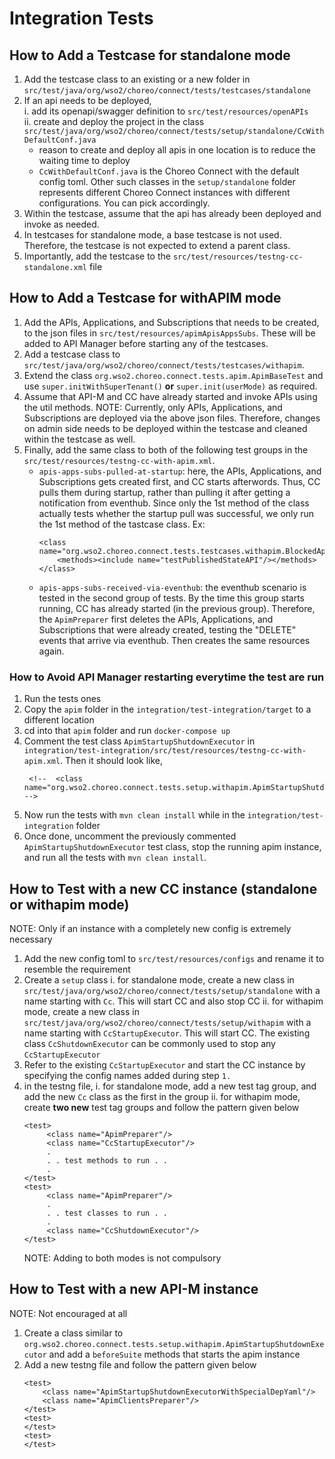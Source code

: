 # Integration Tests

## How to Add a Testcase for standalone mode
1. Add the testcase class to an existing or a new folder in 
   `src/test/java/org/wso2/choreo/connect/tests/testcases/standalone`
2. If an api needs to be deployed,     
   i. add its openapi/swagger definition to `src/test/resources/openAPIs`       
   ii. create and deploy the project in the class `src/test/java/org/wso2/choreo/connect/tests/setup/standalone/CcWithDefaultConf.java`
      - reason to create and deploy all apis in one location is to reduce the waiting time to deploy
      - `CcWithDefaultConf.java` is the Choreo Connect with the default config toml. Other such classes in the 
        `setup/standalone` folder represents different Choreo Connect instances with different configurations. 
        You can pick accordingly.
3. Within the testcase, assume that the api has already been deployed and invoke as needed.
4. In testcases for standalone mode, a base testcase is not used. Therefore, the testcase is not expected to extend 
   a parent class.
5. Importantly, add the testcase to the `src/test/resources/testng-cc-standalone.xml` file

## How to Add a Testcase for withAPIM mode
1. Add the APIs, Applications, and Subscriptions that needs to be created, to the json files in 
   `src/test/resources/apimApisAppsSubs`. These will be added to API Manager before 
   starting any of the testcases.
2. Add a testcase class to `src/test/java/org/wso2/choreo/connect/tests/testcases/withapim`. 
3. Extend the class `org.wso2.choreo.connect.tests.apim.ApimBaseTest` and use `super.initWithSuperTenant()` **or**
   `super.init(userMode)` as required.
4. Assume that API-M and CC have already started and invoke APIs using the util methods. 
   NOTE: Currently, only APIs, Applications, and Subscriptions are deployed via the above json files. Therefore, changes
   on admin side needs to be deployed within the testcase and cleaned within the testcase as well.
3. Finally, add the same class to both of the following test groups in the `src/test/resources/testng-cc-with-apim.xml`.
      - `apis-apps-subs-pulled-at-startup`: here, the APIs, Applications, and Subscriptions gets created first, 
        and CC starts afterwords. Thus, CC pulls them during startup, rather than pulling it after getting a 
        notification from eventhub. Since only the 1st method of the class actually tests whether the startup pull was
        successful, we only run the 1st method of the tastcase class. Ex:
        ```
        <class name="org.wso2.choreo.connect.tests.testcases.withapim.BlockedApiTestCase">
            <methods><include name="testPublishedStateAPI"/></methods>
        </class>
        ```
     - `apis-apps-subs-received-via-eventhub`: the eventhub scenario is tested in the second group of tests. 
       By the time this group starts running, CC has already started (in the previous group). 
       Therefore, the `ApimPreparer` first deletes the APIs, Applications, and Subscriptions that were already created, 
       testing the "DELETE" events that arrive via eventhub. Then creates the same resources again.

### How to Avoid API Manager restarting everytime the test are run
1. Run the tests ones
2. Copy the `apim` folder in the `integration/test-integration/target` to a different location
3. cd into that `apim` folder and run `docker-compose up`
4. Comment the test class `ApimStartupShutdownExecutor` in `integration/test-integration/src/test/resources/testng-cc-with-apim.xml`. 
   Then it should look like,
   ```
    <!--  <class name="org.wso2.choreo.connect.tests.setup.withapim.ApimStartupShutdownExecutor"/> -->
   ```
5. Now run the tests with `mvn clean install` while in the `integration/test-integration` folder
6. Once done, uncomment the previously commented `ApimStartupShutdownExecutor` test class, stop the running apim 
   instance, and run all the tests with `mvn clean install`.
   
## How to Test with a new CC instance (standalone or withapim mode)
NOTE: Only if an instance with a completely new config is extremely necessary
1. Add the new config toml to `src/test/resources/configs` and rename it to resemble the requirement
2. Create a `setup` class
    i. for standalone mode, create a new class in `src/test/java/org/wso2/choreo/connect/tests/setup/standalone`
   with a name starting with `Cc`. This will start CC and also stop CC
    ii. for withapim mode, create a new class in `src/test/java/org/wso2/choreo/connect/tests/setup/withapim` 
   with a name starting with `CcStartupExecutor`. This will start CC. The existing class `CcShutdownExecutor` can be 
   commonly used to stop any `CcStartupExecutor`
3. Refer to the existing `CcStartupExecutor` and start the CC instance by specifying the config names added during step
   `1.`
4. in the testng file,
   i. for standalone mode, add a new test tag group, and add the new `Cc` class as the first in the group
   ii. for withapim mode, create **two new** test tag groups and follow the pattern given below
   ```
   <test>
        <class name="ApimPreparer"/>
        <class name="CcStartupExecutor"/>
        .
        . . test methods to run . .
        .
   </test>
   <test>
        <class name="ApimPreparer"/>
        .
        . . test classes to run . .
        .
        <class name="CcShutdownExecutor"/>
   </test>
   ```
   NOTE: Adding to both modes is not compulsory
## How to Test with a new API-M instance
NOTE: Not encouraged at all
1. Create a class similar to `org.wso2.choreo.connect.tests.setup.withapim.ApimStartupShutdownExecutor` and add a
   `beforeSuite` methods that starts the apim instance
2. Add a new testng file and follow the pattern given below
    ```
   <test>
        <class name="ApimStartupShutdownExecutorWithSpecialDepYaml"/>
        <class name="ApimClientsPreparer"/>
   </test>
   <test>
   </test>
   <test>
   </test>
   ```